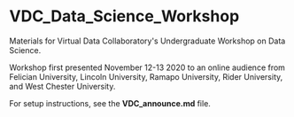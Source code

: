 # VDC_Data_Science_Workshop
Materials for Virtual Data Collaboratory's Undergraduate Workshop on Data Science.

Workshop first presented November 12-13 2020 to an online audience from Felician University, Lincoln University, Ramapo University, Rider University, and West Chester University.

For setup instructions, see the **VDC_announce.md** file.
